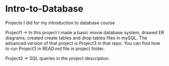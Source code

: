 # Intro-to-Database
Projects I did for my introduction to database course

Project1 -> In this project I made a basic movie database system, drawed ER diagrams, created create tables and drop tables files in mySQL. The advanced version of that project is Project3 in that repo. You can find how to run Project3 in READ.md file in project folder.

Project2 -> SQL queries in the project description.
